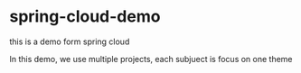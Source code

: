 # spring-cloud-demo
this is a demo form spring cloud

In this demo, we use multiple projects, each subjuect is focus on one theme
